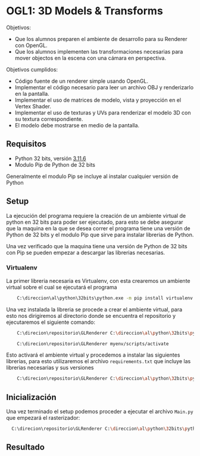# OGL1: 3D Models & Transforms
Objetivos:

- Que los alumnos preparen el ambiente de desarrollo para su Renderer con OpenGL.
- Que los alumnos implementen las transformaciones necesarias para mover objectos en la escena con una cámara en perspectiva.


Objetivos cumplidos:

- Código fuente de un renderer simple usando OpenGL.
- Implementar el código necesario para leer un archivo OBJ y renderizarlo en la pantalla.
- Implementar el uso de matrices de modelo, vista y proyección en el Vertex Shader.
- Implementar el uso de texturas y UVs para renderizar el modelo 3D con su textura correspondiente.
- El modelo debe mostrarse en medio de la pantalla.

## Requisitos
- Python 32 bits, versión [3.11.6](https://www.python.org/ftp/python/3.11.6/python-3.11.6.exe)
- Modulo Pip de Python de 32 bits

Generalmente el modulo Pip se incluye al instalar cualquier versión de Python

## Setup
La ejecución del programa requiere la creación de un ambiente virtual de python en 32 bits para poder ser ejecutado, para esto se debe asegurar que
la maquina en la que se desea correr el programa tiene una versión de Python de 32 bits y el modulo Pip que sirve para instalar librerias de Python.

Una vez verificado que la maquina tiene una versión de Python de 32 bits con Pip se pueden empezar a descargar las librerias necesarias.

### Virtualenv
La primer libreria necesaria es Virtualenv, con esta crearemos un ambiente virtual sobre el cual se ejecutará el programa
```bash
    C:\direccion\al\python\32bits\python.exe -m pip install virtualenv
  ```
Una vez instalada la libreria se procede a crear el ambiente virtual, para esto nos dirigiremos al directorio donde se encuentra el repositorio y ejecutaremos el siguiente comando:
```bash
    C:\direcion\repositorio\GLRenderer C:\direccion\al\python\32bits\python.exe -m virtualenv myenv
  ```
```bash
    C:\direcion\repositorio\GLRenderer myenv/scripts/activate
  ```
Esto activará el ambiente virtual y procedemos a instalar las siguientes librerias, para esto utilizaremos el archivo ```requirements.txt``` que incluye las librerias necesarias y sus versiones
```bash
    C:\direcion\repositorio\GLRenderer C:\direccion\al\python\32bits\python.exe -m pip install -r requirements.txt
  ```

## Inicialización
Una vez terminado el setup podemos proceder a ejecutar el archivo ```Main.py``` que empezará el rasterizador:
  ```bash
    C:\direcion\repositorio\GLRenderer C:\direccion\al\python\32bits\python.exe Main.py
  ```  

## Resultado

